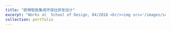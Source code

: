 ```yaml
---
title: "欧琳智能集成环保灶研发设计"
excerpt: "Works at  School of Design, 04/2018 <br/><img src='/images/screen.png'> <br/><img src='/images/screen_2.png'> <br/><img src='/images/screen_3.png'> <br/><img src='/images/screen_4.png'> <br/><img src='/images/screen_5.png'> <br/><img src='/images/screen_6.png'>"
collection: portfolio
---
```



